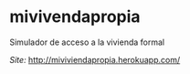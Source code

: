mivivendapropia
===============

Simulador de acceso a la vivienda formal

*Site:* http://miviviendapropia.herokuapp.com/

